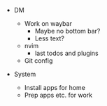  - DM
   - Work on waybar
     - Maybe no bottom bar?
     - Less text?
   - nvim
     - last todos and plugins
   - Git config

- System
  - Install apps for home
  - Prep apps etc. for work
